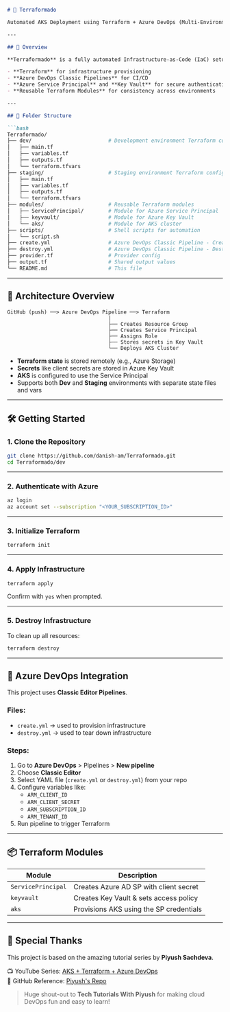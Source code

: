 ```markdown
# 🚀 Terraformado

Automated AKS Deployment using Terraform + Azure DevOps (Multi-Environment Setup)

---

## 📌 Overview

**Terraformado** is a fully automated Infrastructure-as-Code (IaC) setup that deploys Azure Kubernetes Service (AKS) clusters using:

- **Terraform** for infrastructure provisioning
- **Azure DevOps Classic Pipelines** for CI/CD
- **Azure Service Principal** and **Key Vault** for secure authentication
- **Reusable Terraform Modules** for consistency across environments

---

## 📁 Folder Structure

```bash
Terraformado/
├── dev/                         # Development environment Terraform configs
│   ├── main.tf
│   ├── variables.tf
│   ├── outputs.tf
│   └── terraform.tfvars
├── staging/                     # Staging environment Terraform configs
│   ├── main.tf
│   ├── variables.tf
│   ├── outputs.tf
│   └── terraform.tfvars
├── modules/                     # Reusable Terraform modules
│   ├── ServicePrincipal/        # Module for Azure Service Principal
│   ├── keyvault/                # Module for Azure Key Vault
│   └── aks/                     # Module for AKS cluster
├── scripts/                     # Shell scripts for automation
│   └── script.sh
├── create.yml                   # Azure DevOps Classic Pipeline - Create Infra
├── destroy.yml                  # Azure DevOps Classic Pipeline - Destroy Infra
├── provider.tf                  # Provider config
├── output.tf                    # Shared output values
└── README.md                    # This file
```

---

## 🧭 Architecture Overview

```
GitHub (push) ──> Azure DevOps Pipeline ──> Terraform
                                 |
                                 ├── Creates Resource Group
                                 ├── Creates Service Principal
                                 ├── Assigns Role
                                 ├── Stores secrets in Key Vault
                                 └── Deploys AKS Cluster
```

- **Terraform state** is stored remotely (e.g., Azure Storage)
- **Secrets** like client secrets are stored in Azure Key Vault
- **AKS** is configured to use the Service Principal
- Supports both **Dev** and **Staging** environments with separate state files and vars

---

## 🛠️ Getting Started

### 1. Clone the Repository

```bash
git clone https://github.com/danish-am/Terraformado.git
cd Terraformado/dev
```

---

### 2. Authenticate with Azure

```bash
az login
az account set --subscription "<YOUR_SUBSCRIPTION_ID>"
```

---

### 3. Initialize Terraform

```bash
terraform init
```

---

### 4. Apply Infrastructure

```bash
terraform apply
```

Confirm with `yes` when prompted.

---

### 5. Destroy Infrastructure

To clean up all resources:

```bash
terraform destroy
```

---

## 🚀 Azure DevOps Integration

This project uses **Classic Editor Pipelines**.

### Files:
- `create.yml` → used to provision infrastructure
- `destroy.yml` → used to tear down infrastructure

### Steps:
1. Go to **Azure DevOps** > Pipelines > **New pipeline**
2. Choose **Classic Editor**
3. Select YAML file (`create.yml` or `destroy.yml`) from your repo
4. Configure variables like:
   - `ARM_CLIENT_ID`
   - `ARM_CLIENT_SECRET`
   - `ARM_SUBSCRIPTION_ID`
   - `ARM_TENANT_ID`
5. Run pipeline to trigger Terraform

---

## 📦 Terraform Modules

| Module             | Description                            |
|--------------------|----------------------------------------|
| `ServicePrincipal` | Creates Azure AD SP with client secret |
| `keyvault`         | Creates Key Vault & sets access policy |
| `aks`              | Provisions AKS using the SP credentials |

---

## 🙏 Special Thanks

This project is based on the amazing tutorial series by **Piyush Sachdeva**.

📺 YouTube Series: [AKS + Terraform + Azure DevOps](https://www.youtube.com/watch?v=hj5gbhSmftE&list=PLl4APkPHzsUUHlbhuq9V02n9AMLPySoEQ&t=207s)  
📂 GitHub Reference: [Piyush's Repo](https://github.com/piyushsachdeva/Terraform-Full-Course-Azure/tree/main/lessons/day26)

> Huge shout-out to **Tech Tutorials With Piyush** for making cloud DevOps fun and easy to learn!

